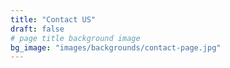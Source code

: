 ```yaml
---
title: "Contact US"
draft: false
# page title background image
bg_image: "images/backgrounds/contact-page.jpg"
---
```



